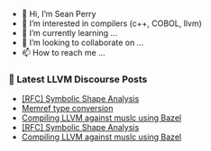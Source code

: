 - 👋 Hi, I’m Sean Perry
- 👀 I’m interested in compilers (c++, COBOL, llvm)
- 🌱 I’m currently learning ...
- 💞️ I’m looking to collaborate on ...
- 📫 How to reach me ...

<!---
s66perry/s66perry is a ✨ special ✨ repository because its `README.md` (this file) appears on your GitHub profile.
You can click the Preview link to take a look at your changes.
--->
### 📕 Latest LLVM Discourse Posts

<!-- DISCOURSE-LLVM:START -->
- [[RFC] Symbolic Shape Analysis](https://discourse.llvm.org/t/rfc-symbolic-shape-analysis/62879?page=2#post_24)
- [Memref type conversion](https://discourse.llvm.org/t/memref-type-conversion/63690#post_2)
- [Compiling LLVM against muslc using Bazel](https://discourse.llvm.org/t/compiling-llvm-against-muslc-using-bazel/63727#post_3)
- [[RFC] Symbolic Shape Analysis](https://discourse.llvm.org/t/rfc-symbolic-shape-analysis/62879?page=2#post_23)
- [Compiling LLVM against muslc using Bazel](https://discourse.llvm.org/t/compiling-llvm-against-muslc-using-bazel/63727#post_2)
<!-- DISCOURSE-LLVM:END -->
